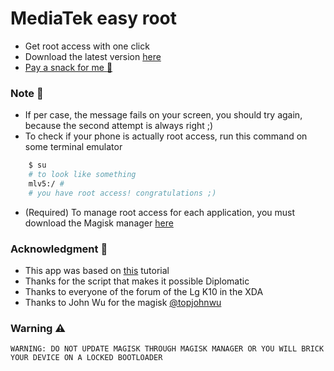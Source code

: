 # MediaTek easy root
- Get root access with one click
- Download the latest version [here](https://github.com/JunioJsv/mediatek-easy-root/releases/latest)
- [Pay a snack for me :hamburger:](https://www.mercadopago.com/mlb/checkout/start?pref_id=365594257-359f7b8e-cc7c-4ff2-8fd1-4fc73eb6de50)
### Note :memo:
- If per case, the message fails on your screen, you should try again, because the second attempt is always right ;)
- To check if your phone is actually root access, run this command on some terminal emulator
```sh
    $ su
    # to look like something
    mlv5:/ #
    # you have root access! congratulations ;)
````
- (Required) To manage root access for each application, you must download the Magisk manager [here](https://magiskmanager.com/)

### Acknowledgment :handshake:
- This app was based on [this](https://forum.xda-developers.com/showpost.php?p=79626434&postcount=135) tutorial
- Thanks for the script that makes it possible Diplomatic
- Thanks to everyone of the forum of the Lg K10 in the XDA
- Thanks to John Wu for the magisk [@topjohnwu
](https://twitter.com/topjohnwu)

### Warning :warning:
    WARNING: DO NOT UPDATE MAGISK THROUGH MAGISK MANAGER OR YOU WILL BRICK YOUR DEVICE ON A LOCKED BOOTLOADER
